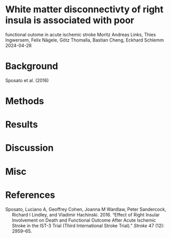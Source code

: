 # White matter disconnectivty of right insula is associated with poor
functional outome in acute ischemic stroke
Moritz Andreas Links, Thies Ingwersem, Felix Nägele, Götz
Thomalla, Bastian Cheng, Eckhard Schlemm
2024-04-28

# Background

Sposato et al. (2016)

# Methods

# Results

# Discussion

# Misc

# References

<div id="refs" class="references csl-bib-body hanging-indent"
entry-spacing="0">

<div id="ref-sposato2016effect" class="csl-entry">

Sposato, Luciano A, Geoffrey Cohen, Joanna M Wardlaw, Peter Sandercock,
Richard I Lindley, and Vladimir Hachinski. 2016. “Effect of Right
Insular Involvement on Death and Functional Outcome After Acute Ischemic
Stroke in the IST-3 Trial (Third International Stroke Trial).” *Stroke*
47 (12): 2959–65.

</div>

</div>

